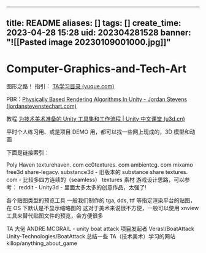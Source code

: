 
---
title: README
aliases: []
tags: []
create_time: 2023-04-28 15:28
uid: 202304281528
banner: "![[Pasted image 20230109001000.jpg]]"
---
# Computer-Graphics-and-Tech-Art
图形之路！
指引： [TA学习目录 (yuque.com)](https://www.yuque.com/faded-1bfel/ohdnsq/znk7wv)

PBR：[Physically Based Rendering Algorithms In Unity - Jordan Stevens (jordanstevenstechart.com)](https://www.jordanstevenstechart.com/physically-based-rendering)


教程
[为技术美术准备的 Unity 工具集和工作流程 | Unity 中文课堂 (u3d.cn)](https://learn.u3d.cn/tutorial/unity-ta-tools)


平时个人练习用、或是项目 DEMO 用，都可以找一些网上现成的，3D 模型和动画

下面是链接索引：

Poly Haven
texturehaven. com
cc0textures. com
ambientcg. com
mixamo
free3d
share-legacy. substance3d - 旧版本的 substance share
textures. com - 比较多四方连续的（seamless） textures 素材
游戏设计思路，可以参考：
reddit - Unity3d - 里面太多太多的创意作品，太强了!




各个贴图类型的预览工具
一般我们制作的 tga, dds, ttf 等指定渲染平台的贴图，在 OS 下默认是不显示缩略图的
这对于美术来说很不方便，一般可以使用 xnview 工具来替代贴图文件的预览，会方便很多

TA 大佬
ANDRE MCGRAIL - unity boat attack 项目发起者
Verasl/BoatAttack
Unity-Technologies/BoatAttack
总结一些 TA（技术美术）学习的网站
killop/anything_about_game


